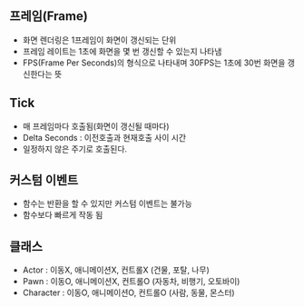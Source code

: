 ## 프레임(Frame)
* 화면 렌더링은 1프레임이 화면이 갱신되는 단위
* 프레임 레이트는 1초에 화면을 몇 번 갱신할 수 있는지 나타냄
* FPS(Frame Per Seconds)의 형식으로 나타내며 30FPS는 1초에 30번 화면을 갱신한다는 뜻

## Tick
- 매 프레임마다 호출됨(화면이 갱신될 때마다)
- Delta Seconds : 이전호출과 현재호출 사이 시간
- 일정하지 않은 주기로 호출된다.

## 커스텀 이벤트
- 함수는 반환을 할 수 있지만 커스텀 이벤트는 불가능
- 함수보다 빠르게 작동 됨

## 클래스
  - Actor : 이동X, 애니메이션X, 컨트롤X (건물, 포탈, 나무)
  - Pawn : 이동O, 애니메이션X, 컨트롤O (자동차, 비행기, 오토바이)
  - Character : 이동O, 애니메이션O, 컨트롤O (사람, 동물, 몬스터)
